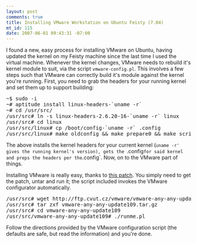 ```yaml
--- 
layout: post
comments: true
title: Installing VMware Workstation on Ubuntu Feisty (7.04)
mt_id: 115
date: 2007-06-01 09:43:31 -07:00
---
```

I found a new, easy process for installing VMware on Ubuntu, having updated the kernel on my Feisty machine since the last time I used the virtual machine.  Whenever the kernel changes, VMware needs to rebuild it's kernel module to suit, via the script `vmware-config.pl`.  This involves a few steps such that VMware can correctly build it's module against the kernel you're running.  First, you need to grab the headers for your running kernel and set them up to support building:

<pre>
~$ sudo -i
~# aptitude install linux-headers-`uname -r`
~# cd /usr/src/
/usr/src# ln -s linux-headers-2.6.20-16-`uname -r` linux
/usr/src# cd linux
/usr/src/linux# cp /boot/config-`uname -r` .config
/usr/src/linux# make oldconfig && make prepare0 && make scripts
</pre>

The above installs the kernel headers for your current kernel (`uname -r' gives the running kernel's version), gets the `.config` for said kernel and preps the headers per the `.config`.  Now, on to the VMware part of things.

Installing VMware is really easy, thanks to [this patch](http://ftp.cvut.cz/vmware/vmware-any-any-update109.tar.gz).  You simply need to get the patch, untar and run it; the script included invokes the VMware configurator automatically.

<pre>
/usr/src# wget http://ftp.cvut.cz/vmware/vmware-any-any-update109.tar.gz
/usr/src# tar zxf vmware-any-any-update109.tar.gz
/usr/src# cd vmware-any-any-update109
/usr/src/vmware-any-any-update109# ./runme.pl
</pre>

Follow the directions provided by the VMware configuration script (the defaults are safe, but read the information) and you're done.
